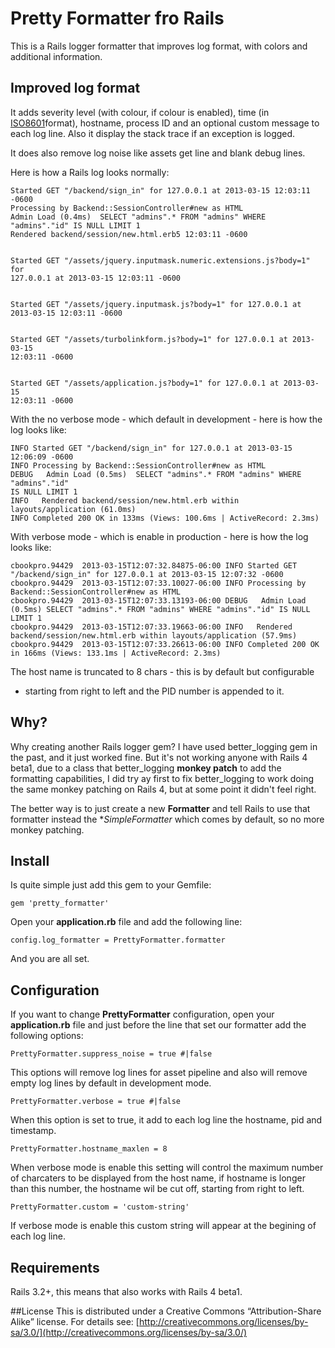 # Pretty Formatter fro Rails

This is a Rails logger formatter that improves log format, with colors and
additional information.

## Improved log format
It adds severity level (with colour, if colour is enabled), time (in [ISO8601](http://en.wikipedia.org/wiki/ISO_8601)format), hostname, process ID and an optional custom message to each log line. Also it display the stack trace if an exception is logged.

It does also remove log noise like assets get line and blank debug lines.

Here is how a Rails log looks normally:

    Started GET "/backend/sign_in" for 127.0.0.1 at 2013-03-15 12:03:11 -0600
    Processing by Backend::SessionController#new as HTML
    Admin Load (0.4ms)  SELECT "admins".* FROM "admins" WHERE "admins"."id" IS NULL LIMIT 1
    Rendered backend/session/new.html.erb5 12:03:11 -0600


    Started GET "/assets/jquery.inputmask.numeric.extensions.js?body=1" for
    127.0.0.1 at 2013-03-15 12:03:11 -0600


    Started GET "/assets/jquery.inputmask.js?body=1" for 127.0.0.1 at
    2013-03-15 12:03:11 -0600


    Started GET "/assets/turbolinkform.js?body=1" for 127.0.0.1 at 2013-03-15
    12:03:11 -0600


    Started GET "/assets/application.js?body=1" for 127.0.0.1 at 2013-03-15
    12:03:11 -0600

With the no verbose mode - which default in development - here is how the log
looks like:

    INFO Started GET "/backend/sign_in" for 127.0.0.1 at 2013-03-15 12:06:09 -0600
    INFO Processing by Backend::SessionController#new as HTML
    DEBUG   Admin Load (0.5ms)  SELECT "admins".* FROM "admins" WHERE "admins"."id"
    IS NULL LIMIT 1
    INFO   Rendered backend/session/new.html.erb within layouts/application (61.0ms)
    INFO Completed 200 OK in 133ms (Views: 100.6ms | ActiveRecord: 2.3ms)

With verbose mode - which is enable in production - here is how the log looks
like:

    cbookpro.94429  2013-03-15T12:07:32.84875-06:00 INFO Started GET "/backend/sign_in" for 127.0.0.1 at 2013-03-15 12:07:32 -0600
    cbookpro.94429  2013-03-15T12:07:33.10027-06:00 INFO Processing by Backend::SessionController#new as HTML
    cbookpro.94429  2013-03-15T12:07:33.13193-06:00 DEBUG   Admin Load (0.5ms) SELECT "admins".* FROM "admins" WHERE "admins"."id" IS NULL LIMIT 1
    cbookpro.94429  2013-03-15T12:07:33.19663-06:00 INFO   Rendered backend/session/new.html.erb within layouts/application (57.9ms)
    cbookpro.94429  2013-03-15T12:07:33.26613-06:00 INFO Completed 200 OK in 166ms (Views: 133.1ms | ActiveRecord: 2.3ms)

The host name is truncated to 8 chars - this is by default but configurable
- starting from right to left and the PID number is appended to it.

## Why?
Why creating another Rails logger gem? I have used better_logging gem in the
past, and it just worked fine. But it's not working anyone with Rails 4 beta1,
due to a class that better_logging **monkey patch** to add the formatting
capabilities, I did try ay first to fix better_logging to work doing the same
monkey patching on Rails 4, but at some point it didn't feel right.

The better way is to just create a new **Formatter** and tell Rails to use that
formatter instead the **SimpleFormatter* which comes by default, so no more
monkey patching.

## Install
Is quite simple just add this gem to your Gemfile:

    gem 'pretty_formatter'

Open your **application.rb** file and add the following line:

    config.log_formatter = PrettyFormatter.formatter

And you are all set.

## Configuration
If you want to change **PrettyFormatter** configuration, open your
**application.rb** file and just before the line that set our formatter add the
following options:

    PrettyFormatter.suppress_noise = true #|false

This options will remove log lines for asset pipeline and also will remove
empty log lines by default in development mode.

    PrettyFormatter.verbose = true #|false

When this option is set to true, it add to each log line the hostname, pid and
timestamp.

    PrettyFormatter.hostname_maxlen = 8

When verbose mode is enable this setting will control the maximum number of
charcaters to be displayed from the host name, if hostname is longer than this
number, the hostname wil be cut off, starting from right to left.

    PrettyFormatter.custom = 'custom-string'

If verbose mode is enable this custom string will appear at the begining of
each log line.

## Requirements
Rails 3.2+, this means that also works with Rails 4 beta1.

##License
This is distributed under a Creative Commons “Attribution-Share Alike” license.
For details see:
[http://creativecommons.org/licenses/by-sa/3.0/](http://creativecommons.org/licenses/by-sa/3.0/)
